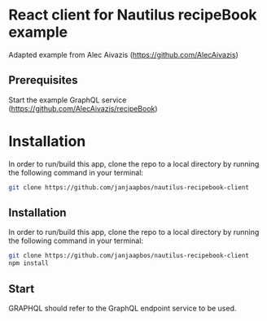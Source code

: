 # React client for Nautilus recipeBook example

Adapted example from Alec Aivazis (https://github.com/AlecAivazis)

## Prerequisites
Start the example GraphQL service (https://github.com/AlecAivazis/recipeBook)

# Installation

In order to run/build this app, clone the repo to a local directory by running the following command in your terminal:

```bash
git clone https://github.com/janjaapbos/nautilus-recipebook-client
```

## Installation
In order to run/build this app, clone the repo to a local directory by running the following command in your terminal:

```bash
git clone https://github.com/janjaapbos/nautilus-recipebook-client
npm install
```

## Start
GRAPHQL should refer to the GraphQL endpoint service to be used.

```GRAPHQL="http://localhost:5000" npm start
```
